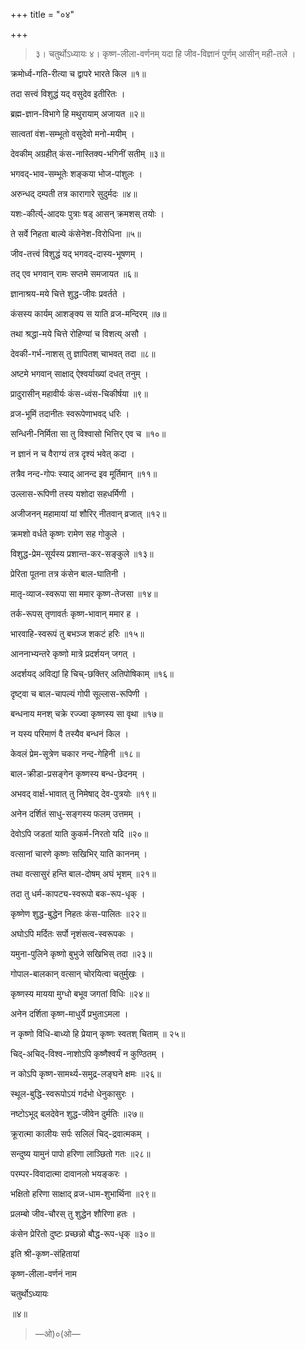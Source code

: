 +++
title = "०४"

+++

> ३। 
चतुर्थोऽध्यायः
> ४। 
कृष्ण-लीला-वर्णनम्
यदा हि जीव-विज्ञानं पूर्णम् आसीन् मही-तले ।

क्रमोर्ध्व-गति-रीत्या च द्वापरे भारते किल ॥१॥

तदा सत्त्वं विशुद्धं यद् वसुदेव इतीरितः ।

ब्रह्म-ज्ञान-विभागे हि मथुरायाम् अजायत ॥२॥

सात्वतां वंश-सम्भूतो वसुदेवो मनो-मयीम् ।

देवकीम् अग्रहीत् कंस-नास्तिक्य-भगिनीं सतीम् ॥३॥

भगवद्-भाव-सम्भूतेः शङ्कया भोज-पांशुलः ।

अरुन्धद् दम्पती तत्र कारागारे सुदुर्मदः ॥४॥

यशः-कीर्त्य्-आदयः पुत्राः षड् आसन् क्रमशस् तयोः ।

ते सर्वे निहता बाल्ये कंसेनेश-विरोधिना ॥५॥

जीव-तत्त्वं विशुद्धं यद् भगवद्-दास्य-भूषणम् ।

तद् एव भगवान् रामः सप्तमे समजायत ॥६॥

ज्ञानाश्रय-मये चित्ते शुद्ध-जीवः प्रवर्तते ।

कंसस्य कार्यम् आशङ्क्य स याति व्रज-मन्दिरम् ॥७॥

तथा श्रद्धा-मये चित्ते रोहिण्यां च विशत्य् असौ ।

देवकी-गर्भ-नाशस् तु ज्ञापितश् चाभवत् तदा ॥८॥

अष्टमे भगवान् साक्षाद् ऐश्वर्याख्यां दधत् तनुम् ।

प्रादुरासीन् महावीर्यः कंस-ध्वंस-चिकीर्षया ॥९॥

व्रज-भूमिं तदानीतः स्वरूपेणाभवद् धरिः ।

सन्धिनी-निर्मिता सा तु विश्वासो भित्तिर् एव च ॥१०॥

न ज्ञानं न च वैराग्यं तत्र दृश्यं भवेत् कदा ।

तत्रैव नन्द-गोपः स्याद् आनन्द इव मूर्तिमान् ॥११॥

उल्लास-रूपिणी तस्य यशोदा सहधर्मिणी ।

अजीजनन् महामायां यां शौरिर् नीतवान् व्रजात् ॥१२॥

क्रमशो वर्धते कृष्णः रामेण सह गोकुले ।

विशुद्ध-प्रेम-सूर्यस्य प्रशान्त-कर-सङ्कुले ॥१३॥

प्रेरिता पूतना तत्र कंसेन बाल-घातिनी ।

मातृ-व्याज-स्वरूपा सा ममार कृष्ण-तेजसा ॥१४॥

तर्क-रूपस् तृणावर्तः कृष्ण-भावान् ममार ह ।

भारवाहि-स्वरूपं तु बभञ्ज शकटं हरिः ॥१५॥

आननाभ्यन्तरे कृष्णो मात्रे प्रदर्शयन् जगत् ।

अदर्शयद् अविद्यां हि चिच्-छक्तिर् अतिपोषिकाम् ॥१६॥

दृष्ट्वा च बाल-चापल्यं गोपी सूल्लास-रूपिणी ।

बन्धनाय मनश् चक्रे रज्ज्वा कृष्णस्य सा वृथा ॥१७॥

न यस्य परिमाणं वै तस्यैव बन्धनं किल ।

केवलं प्रेम-सूत्रेण चकार नन्द-गेहिनी ॥१८॥

बाल-क्रीडा-प्रसङ्गेन कृष्णस्य बन्ध-छेदनम् ।

अभवद् वार्क्ष-भावात् तु निमेषाद् देव-पुत्रयोः ॥१९॥

अनेन दर्शितं साधु-सङ्गस्य फलम् उत्तमम् ।

देवोऽपि जडतां याति कुकर्म-निरतो यदि ॥२०॥

वत्सानां चारणे कृष्णः सखिभिर् याति काननम् ।

तथा वत्सासुरं हन्ति बाल-दोषम् अघं भृशम् ॥२१॥

तदा तु धर्म-कापट्य-स्वरूपो बक-रूप-धृक् ।

कृष्णेण शुद्ध-बुद्धेन निहतः कंस-पालितः ॥२२॥

अघोऽपि मर्दितः सर्पो नृशंसत्व-स्वरूपकः ।

यमुना-पुलिने कृष्णो बुभुजे सखिभिस् तदा ॥२३॥

गोपाल-बालकान् वत्सान् चोरयित्वा चतुर्मुखः ।

कृष्णस्य मायया मुग्धो बभूव जगतां विधिः ॥२४॥

अनेन दर्शिता कृष्ण-माधुर्ये प्रभुताऽमला ।

न कृष्णो विधि-बाध्यो हि प्रेयान् कृष्णः स्वतश् चिताम् ॥ २५॥

चिद्-अचिद्-विश्व-नाशोऽपि कृष्णैश्वर्यं न कुण्ठितम् ।

न कोऽपि कृष्ण-सामर्थ्य-समुद्र-लङ्घने क्षमः ॥२६॥

स्थूल-बुद्धि-स्वरूपोऽयं गर्दभो धेनुकासुरः ।

नष्टोऽभूद् बलदेवेन शुद्ध-जीवेन दुर्मतिः ॥२७॥

क्रूरात्मा कालीयः सर्पः सलिलं चिद्-द्रवात्मकम् ।

सन्दुष्य यामुनं पापो हरिणा लाञ्छितो गतः ॥२८॥

परम्पर-विवादात्मा दावानलो भयङ्करः ।

भक्षितो हरिणा साक्षाद् व्रज-धाम-शुभार्थिना ॥२९॥

प्रलम्बो जीव-चौरस् तु शुद्धेन शौरिणा हतः ।

कंसेन प्रेरितो दुष्टः प्रच्छन्नो बौद्ध-रूप-धृक् ॥३०॥

इति श्री-कृष्ण-संहितायां

कृष्ण-लीला-वर्णनं नाम

चतुर्थोऽध्यायः 

॥४॥
> —ओ)०(ओ—
